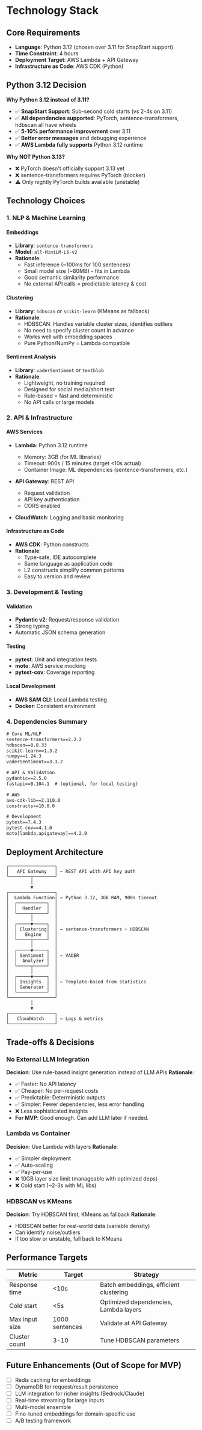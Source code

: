 # Technology Stack

## Core Requirements
- **Language**: Python 3.12 (chosen over 3.11 for SnapStart support)
- **Time Constraint**: 4 hours
- **Deployment Target**: AWS Lambda + API Gateway
- **Infrastructure as Code**: AWS CDK (Python)

## Python 3.12 Decision

**Why Python 3.12 instead of 3.11?**
- ✅ **SnapStart Support**: Sub-second cold starts (vs 2-4s on 3.11)
- ✅ **All dependencies supported**: PyTorch, sentence-transformers, hdbscan all have wheels
- ✅ **5-10% performance improvement** over 3.11
- ✅ **Better error messages** and debugging experience
- ✅ **AWS Lambda fully supports** Python 3.12 runtime

**Why NOT Python 3.13?**
- ❌ PyTorch doesn't officially support 3.13 yet
- ❌ sentence-transformers requires PyTorch (blocker)
- ⚠️ Only nightly PyTorch builds available (unstable)

## Technology Choices

### 1. NLP & Machine Learning

#### Embeddings
- **Library**: `sentence-transformers`
- **Model**: `all-MiniLM-L6-v2`
- **Rationale**:
  - Fast inference (~100ms for 100 sentences)
  - Small model size (~80MB) - fits in Lambda
  - Good semantic similarity performance
  - No external API calls = predictable latency & cost

#### Clustering
- **Library**: `hdbscan` or `scikit-learn` (KMeans as fallback)
- **Rationale**:
  - HDBSCAN: Handles variable cluster sizes, identifies outliers
  - No need to specify cluster count in advance
  - Works well with embedding spaces
  - Pure Python/NumPy = Lambda compatible

#### Sentiment Analysis
- **Library**: `vaderSentiment` or `textblob`
- **Rationale**:
  - Lightweight, no training required
  - Designed for social media/short text
  - Rule-based = fast and deterministic
  - No API calls or large models

### 2. API & Infrastructure

#### AWS Services
- **Lambda**: Python 3.12 runtime
  - Memory: 3GB (for ML libraries)
  - Timeout: 900s / 15 minutes (target <10s actual)
  - Container Image: ML dependencies (sentence-transformers, etc.)

- **API Gateway**: REST API
  - Request validation
  - API key authentication
  - CORS enabled

- **CloudWatch**: Logging and basic monitoring

#### Infrastructure as Code
- **AWS CDK**: Python constructs
- **Rationale**:
  - Type-safe, IDE autocomplete
  - Same language as application code
  - L2 constructs simplify common patterns
  - Easy to version and review

### 3. Development & Testing

#### Validation
- **Pydantic v2**: Request/response validation
- Strong typing
- Automatic JSON schema generation

#### Testing
- **pytest**: Unit and integration tests
- **moto**: AWS service mocking
- **pytest-cov**: Coverage reporting

#### Local Development
- **AWS SAM CLI**: Local Lambda testing
- **Docker**: Consistent environment

### 4. Dependencies Summary

```txt
# Core ML/NLP
sentence-transformers==2.2.2
hdbscan==0.8.33
scikit-learn==1.3.2
numpy==1.24.3
vaderSentiment==3.3.2

# API & Validation
pydantic==2.5.0
fastapi==0.104.1  # (optional, for local testing)

# AWS
aws-cdk-lib==2.110.0
constructs>=10.0.0

# Development
pytest==7.4.3
pytest-cov==4.1.0
moto[lambda,apigateway]==4.2.9
```

## Deployment Architecture

```
┌─────────────────┐
│   API Gateway   │ ← REST API with API key auth
└────────┬────────┘
         │
         ▼
┌─────────────────┐
│  Lambda Function│ ← Python 3.12, 3GB RAM, 900s timeout
│  ┌───────────┐  │
│  │  Handler  │  │
│  └─────┬─────┘  │
│        │        │
│  ┌─────▼─────┐  │
│  │ Clustering│  │ ← sentence-transformers + HDBSCAN
│  │   Engine  │  │
│  └─────┬─────┘  │
│        │        │
│  ┌─────▼─────┐  │
│  │ Sentiment │  │ ← VADER
│  │  Analyzer │  │
│  └─────┬─────┘  │
│        │        │
│  ┌─────▼─────┐  │
│  │ Insights  │  │ ← Template-based from statistics
│  │ Generator │  │
│  └───────────┘  │
└─────────────────┘
         │
         ▼
┌─────────────────┐
│   CloudWatch    │ ← Logs & metrics
└─────────────────┘
```

## Trade-offs & Decisions

### No External LLM Integration
**Decision**: Use rule-based insight generation instead of LLM APIs
**Rationale**:
- ✅ Faster: No API latency
- ✅ Cheaper: No per-request costs
- ✅ Predictable: Deterministic outputs
- ✅ Simpler: Fewer dependencies, less error handling
- ❌ Less sophisticated insights
- **For MVP**: Good enough. Can add LLM later if needed.

### Lambda vs Container
**Decision**: Use Lambda with layers
**Rationale**:
- ✅ Simpler deployment
- ✅ Auto-scaling
- ✅ Pay-per-use
- ❌ 10GB layer size limit (manageable with optimized deps)
- ❌ Cold start (~2-3s with ML libs)

### HDBSCAN vs KMeans
**Decision**: Try HDBSCAN first, KMeans as fallback
**Rationale**:
- HDBSCAN better for real-world data (variable density)
- Can identify noise/outliers
- If too slow or unstable, fall back to KMeans

## Performance Targets

| Metric | Target | Strategy |
|--------|--------|----------|
| Response time | <10s | Batch embeddings, efficient clustering |
| Cold start | <5s | Optimized dependencies, Lambda layers |
| Max input size | 1000 sentences | Validate at API Gateway |
| Cluster count | 3-10 | Tune HDBSCAN parameters |

## Future Enhancements (Out of Scope for MVP)

- [ ] Redis caching for embeddings
- [ ] DynamoDB for request/result persistence
- [ ] LLM integration for richer insights (Bedrock/Claude)
- [ ] Real-time streaming for large inputs
- [ ] Multi-model ensemble
- [ ] Fine-tuned embeddings for domain-specific use
- [ ] A/B testing framework
